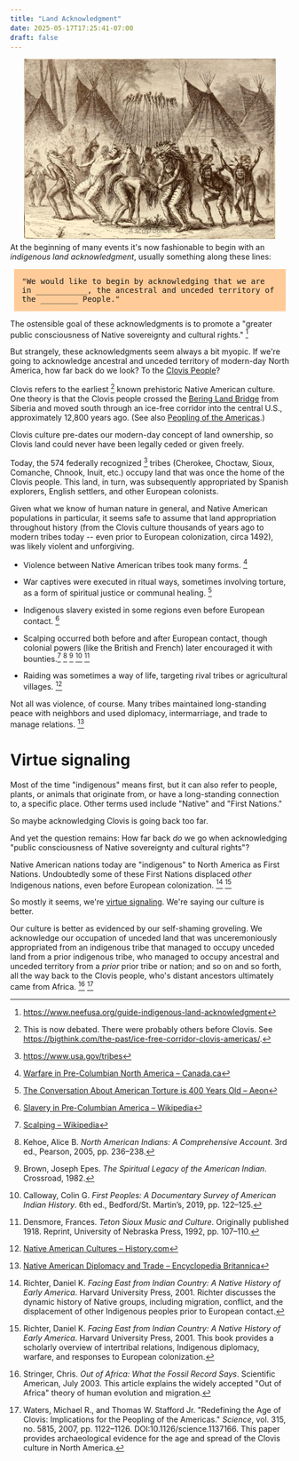 ```yaml
---
title: "Land Acknowledgment"
date: 2025-05-17T17:25:41-07:00
draft: false
---
```



<center>
  <a href='https://en.wikipedia.org/wiki/File:A_scalp_dance.jpg'><img src='/images/scalp_dance.png' style='max-width: 90%;
    height: auto; display: block;' alt="Scalp Dance"></a>
  <p style='opacity: 50%; margin-top: -2em; font-size: 80%;'><em>A scalp dance</em></p>
</center>

At the beginning of many events
it's now fashionable to begin with
an _indigenous land acknowledgment_, usually something along these
lines:

<div style='margin-left: .5em; margin-right: .5em; padding: 1em; background-color: #ffcc99; font-family: monospace;'>
"We would like to begin by acknowledging that we are in
___________, the ancestral and unceded territory of the ________
People."
</div>

The ostensible goal of these acknowledgments is to promote a "greater
public consciousness of Native sovereignty and cultural
rights." [^neefusa]

But strangely, these acknowledgments seem always a bit myopic. If
we're going to acknowledge ancestral and unceded territory of
modern-day North America, how far
back do we look? To the 
[Clovis
People](https://en.wikipedia.org/wiki/Clovis_culture)?

Clovis refers to the earliest [^debated] known prehistoric
Native American culture. One theory is that the
Clovis people crossed the [Bering Land
Bridge](https://en.wikipedia.org/wiki/Beringia) from Siberia and
moved south through an ice-free corridor into the central U.S.,
approximately 12,800 years ago. (See also [Peopling of the
Americas](https://en.wikipedia.org/wiki/Peopling_of_the_Americas).)

Clovis culture pre-dates our modern-day concept of land ownership, so
Clovis land could never have been legally ceded or given freely.

Today, the 574 federally recognized [^recognized] tribes (Cherokee,
Choctaw, Sioux, Comanche, Chnook, Inuit, etc.) occupy land that was
once the home of the Clovis people. This land, in turn, was
subsequently appropriated by Spanish explorers, English settlers, and
other European colonists.

Given what we know of human nature in general, and Native American
populations in particular, it seems safe to assume that land
appropriation throughout history (from the Clovis culture thousands
of years ago to modern tribes today -- even prior to European
colonization, circa 1492), was likely violent and unforgiving.

 * Violence between Native American tribes took many forms. [^violence]

 * War captives were executed in ritual ways, sometimes involving
   torture, as a form of spiritual justice or communal healing. [^war]

 * Indigenous slavery existed in some regions even before European
   contact. [^slavery]

 * Scalping occurred both before and after European contact, though
   colonial powers (like the British and French) later encouraged it
   with bounties.[^scalping] [^scalp1] [^scalp2] [^scalp3] [^scalp4]

 * Raiding was sometimes a way of life, targeting rival tribes or
   agricultural villages. [^raiding]


Not all was violence, of course. Many tribes maintained long-standing
peace with neighbors and used diplomacy, intermarriage, and trade to
manage relations. [^peace]

# Virtue signaling

Most of the time "indigenous" means first, but it can also refer to
people, plants, or animals that originate from, or have a
long-standing connection to, a specific place. Other terms used
include "Native" and "First Nations."

So maybe acknowledging Clovis is going back too far.

And yet the question remains: How far back _do_ we go when
acknowledging "public consciousness of Native sovereignty and
cultural rights"?

Native American nations today are "indigenous" to North America as
First Nations. Undoubtedly some of these First Nations
displaced _other_ Indigenous nations, even before
European colonization. [^displaced] [^warfare]

So mostly it seems, we're [virtue
signaling](https://en.wikipedia.org/wiki/Virtue_signalling).
We're saying our culture is better.

Our culture is better as evidenced by our self-shaming
groveling. We acknowledge our occupation of unceded
land that was unceremoniously appropriated from an indigenous tribe
that managed to occupy unceded land from a prior indigenous tribe,
who managed to occupy ancestral and unceded territory from a _prior_
prior tribe or nation; and so on and so forth, all the way back to
the Clovis people, who's distant ancestors ultimately came from
Africa. [^c1] [^c2]



[^recognized]: https://www.usa.gov/tribes

[^neefusa]: https://www.neefusa.org/guide-indigenous-land-acknowledgment


[^violence]: [Warfare in Pre-Columbian North America – Canada.ca](https://www.canada.ca/en/department-national-defence/services/military-history/history-heritage/popular-books/aboriginal-people-canadian-military/warfare-pre-columbian-north-america.html)

[^raids]: [American Indians – Bullock Texas State History Museum](https://www.thestoryoftexas.com/discover/campfire-stories/american-indians)

[^war]: [The Conversation About American Torture is 400 Years Old – Aeon](https://aeon.co/essays/the-conversation-about-american-torture-is-400-years-old)

[^slavery]: [Slavery in Pre-Columbian America – Wikipedia](https://en.wikipedia.org/wiki/Slavery_in_Pre-Columbian_America)

[^scalping]: [Scalping – Wikipedia](https://en.wikipedia.org/wiki/Scalping)

[^raiding]: [Native American Cultures – History.com](https://www.history.com/articles/native-american-cultures)

[^peace]: [Native American Diplomacy and Trade – Encyclopedia Britannica](https://www.britannica.com/topic/American-Indian/Native-American-history#ref874228)


[^warfare]: Richter, Daniel K. *Facing East from Indian Country: A Native History of Early America*. Harvard University Press, 2001. This book provides a scholarly overview of intertribal relations, Indigenous diplomacy, warfare, and responses to European colonization.


[^predated]: Calloway, Colin G. *First Peoples: A Documentary Survey of American Indian History*. Bedford/St. Martin’s, 2018. This comprehensive history explores Indigenous migrations, intertribal warfare, and shifting territorial control prior to and during European colonization.

[^debated]: This is now debated. There were probably others before Clovis. See https://bigthink.com/the-past/ice-free-corridor-clovis-americas/.

[^displaced]: Richter, Daniel K. *Facing East from Indian Country: A
Native History of Early America*. Harvard University Press, 2001.
Richter discusses the dynamic history of Native groups, including
migration, conflict, and the displacement of other Indigenous peoples
prior to European contact.

[^c1]: Stringer, Chris. *Out of Africa: What the Fossil Record Says*. Scientific American, July 2003. This article explains the widely accepted "Out of Africa" theory of human evolution and migration.

[^c2]: Waters, Michael R., and Thomas W. Stafford Jr. "Redefining the Age of Clovis: Implications for the Peopling of the Americas." *Science*, vol. 315, no. 5815, 2007, pp. 1122–1126. DOI:10.1126/science.1137166. This paper provides archaeological evidence for the age and spread of the Clovis culture in North America.



[^scalp1]: Kehoe, Alice B. *North American Indians: A Comprehensive Account*. 3rd ed., Pearson, 2005, pp. 236–238.
[^scalp2]: Brown, Joseph Epes. *The Spiritual Legacy of the American Indian*. Crossroad, 1982.
[^scalp3]: Calloway, Colin G. *First Peoples: A Documentary Survey of American Indian History*. 6th ed., Bedford/St. Martin’s, 2019, pp. 122–125.
[^scalp4]: Densmore, Frances. *Teton Sioux Music and Culture*. Originally published 1918. Reprint, University of Nebraska Press, 1992, pp. 107–110.

